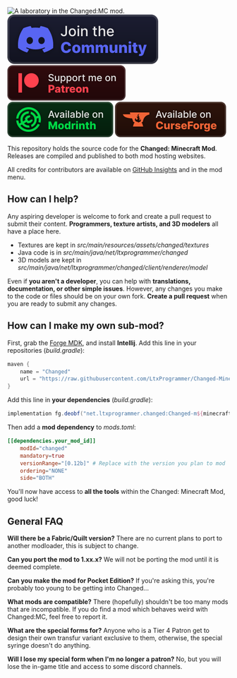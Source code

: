 ![A laboratory in the Changed:MC mod.](https://i.imgur.com/r713ONU.png)</a> <a href="https://discord.com/invite/MpynqpRN6p" rel="Discord">![Discord](https://raw.githubusercontent.com/Y1rd/Y1rd/main/discord-custom_vector.svg)</a>  <a href="https://www.patreon.com/ltxprogrammer" rel="Patreon">![Discord](https://raw.githubusercontent.com/intergrav/devins-badges/1aec26abb75544baec37249f42008b2fcc0e731f/assets/cozy/donate/patreon-singular_vector.svg)</a> <a href="https://modrinth.com/mod/changed-minecraft-mod" rel="Patreon">![Discord](https://raw.githubusercontent.com/intergrav/devins-badges/1aec26abb75544baec37249f42008b2fcc0e731f/assets/cozy/available/modrinth_vector.svg)</a> <a href="https://www.curseforge.com/minecraft/mc-mods/changed-minecraft-mod" rel="Patreon">![Discord](https://raw.githubusercontent.com/intergrav/devins-badges/1aec26abb75544baec37249f42008b2fcc0e731f/assets/cozy/available/curseforge_vector.svg)</a>

This repository holds the source code for the **Changed: Minecraft Mod**. Releases are compiled and published to both mod hosting websites.

All credits for contributors are available on [GitHub Insights](https://github.com/LtxProgrammer/Changed-Minecraft-Mod/graphs/contributors) and in the mod menu.

## How can I help?
Any aspiring developer is welcome to fork and create a pull request to submit their content. **Programmers, texture artists, and 3D modelers** all have a place here.
- Textures are kept in *src/main/resources/assets/changed/textures*
- Java code is in *src/main/java/net/ltxprogrammer/changed*
- 3D models are kept in *src/main/java/net/ltxprogrammer/changed/client/renderer/model*

Even if **you aren't a developer**, you can help with **translations, documentation, or other simple issues**. However, any changes you make to the code or files should be on your own fork. **Create a pull request** when you are ready to submit any changes.

## How can I make my own sub-mod?
First, grab the [Forge MDK](https://files.minecraftforge.net/net/minecraftforge/forge/index_1.18.2.html), and install **Intellij**. Add this line in your repositories (*build.gradle*): 

```gradle
maven {
    name = "Changed"
    url = "https://raw.githubusercontent.com/LtxProgrammer/Changed-Minecraft-Mod/master/mcmodsrepo/"
}
```
Add this line in **your dependencies** (*build.gradle*):

```gradle
implementation fg.deobf("net.ltxprogrammer.changed:Changed-m${minecraftVersion}-f${forgeVersion}:${changedVersion}")
```
Then add a **mod dependency** to *mods.toml*:

```toml
[[dependencies.your_mod_id]]
    modId="changed"
    mandatory=true
    versionRange="[0.12b]" # Replace with the version you plan to mod
    ordering="NONE"
    side="BOTH"
```

You'll now have access to **all the tools** within the Changed: Minecraft Mod, good luck!

## General FAQ

**Will there be a Fabric/Quilt version?**
There are no current plans to port to another modloader, this is subject to change.

**Can you port the mod to 1.xx.x?**
We will not be porting the mod until it is deemed complete.

**Can you make the mod for Pocket Edition?**
If you're asking this, you're probably too young to be getting into Changed...

**What mods are compatible?**
There (hopefully) shouldn't be too many mods that are incompatible. If you do find a mod which behaves weird with Changed:MC, feel free to report it.

**What are the special forms for?**
Anyone who is a Tier 4 Patron get to design their own transfur variant exclusive to them, otherwise, the special syringe doesn't do anything.

**Will I lose my special form when I'm no longer a patron?**
No, but you will lose the in-game title and access to some discord channels.
